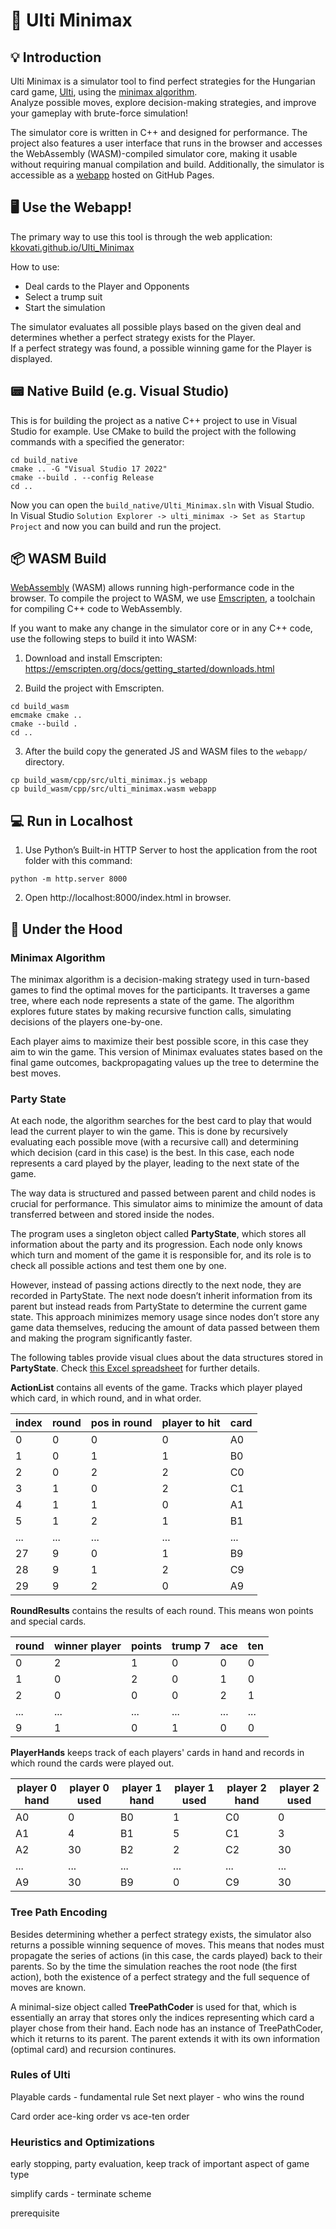 # 🎴 Ulti Minimax

## 💡 Introduction

Ulti Minimax is a simulator tool to find perfect strategies for the Hungarian card game, 
[Ulti](https://en.wikipedia.org/wiki/Ulti), 
using the 
[minimax algorithm](https://en.wikipedia.org/wiki/Minimax).<br>
Analyze possible moves, explore decision-making strategies, and improve your gameplay with brute-force simulation!

The simulator core is written in C++ and designed for performance. 
The project also features a user interface that runs in the browser and 
accesses the WebAssembly (WASM)-compiled simulator core, 
making it usable without requiring manual compilation and build.
Additionally, the simulator is accessible as a 
[webapp](https://kkovati.github.io/Ulti_Minimax/) 
hosted on GitHub Pages.

## 🖥️ Use the Webapp!

The primary way to use this tool is through the web application: 
[kkovati.github.io/Ulti_Minimax](https://kkovati.github.io/Ulti_Minimax/)

How to use:
- Deal cards to the Player and Opponents
- Select a trump suit
- Start the simulation

The simulator evaluates all possible plays based on the given deal and 
determines whether a perfect strategy exists for the Player.<br>
If a perfect strategy was found, a possible winning game for the Player is displayed.

## 📟 Native Build (e.g. Visual Studio)

This is for building the project as a native C++ project to use in Visual Studio for example.
Use CMake to build the project with the following commands with a specified the generator:

```console
cd build_native
cmake .. -G "Visual Studio 17 2022"
cmake --build . --config Release
cd ..
```

Now you can open the ```build_native/Ulti_Minimax.sln``` with Visual Studio.<br>
In Visual Studio ```Solution Explorer -> ulti_minimax -> Set as Startup Project``` 
and now you can build and run the project.

## 📦 WASM Build

[WebAssembly](https://en.wikipedia.org/wiki/WebAssembly) 
(WASM) allows running high-performance code in the browser. 
To compile the project to WASM, we use 
[Emscripten](https://emscripten.org/), 
a toolchain for compiling C++ code to WebAssembly.

If you want to make any change in the simulator core or in any C++ code,
use the following steps to build it into WASM:

1) Download and install Emscripten: https://emscripten.org/docs/getting_started/downloads.html

2) Build the project with Emscripten.

```console
cd build_wasm
emcmake cmake ..
cmake --build .
cd ..
```

3) After the build copy the generated JS and WASM files to the ```webapp/```  directory.

```console
cp build_wasm/cpp/src/ulti_minimax.js webapp
cp build_wasm/cpp/src/ulti_minimax.wasm webapp
```

## 💻 Run in Localhost

1) Use Python’s Built-in HTTP Server to host the application from the root folder with this command:

```console
python -m http.server 8000
```

2) Open http://localhost:8000/index.html in browser.

## 🤖 Under the Hood

### Minimax Algorithm 
The minimax algorithm is a decision-making strategy used in turn-based games to find the optimal moves for the participants. 
It traverses a game tree, where each node represents a state of the game. 
The algorithm explores future states by making recursive function calls, simulating decisions of the players one-by-one.

Each player aims to maximize their best possible score, in this case they aim to win the game.
This version of Minimax evaluates states based on the final game outcomes, backpropagating values up the tree to determine the best moves.

### Party State

At each node, the algorithm searches for the best card to play that would lead the current player to win the game.
This is done by recursively evaluating each possible move (with a recursive call) and determining which decision (card in this case) is the best. 
In this case, each node represents a card played by the player, leading to the next state of the game.

The way data is structured and passed between parent and child nodes is crucial for performance.
This simulator aims to minimize the amount of data transferred between and stored inside the nodes.

The program uses a singleton object called **PartyState**, which stores all information about the party and its progression.
Each node only knows which turn and moment of the game it is responsible for, and its role is to check all possible actions and test them one by one.

However, instead of passing actions directly to the next node, they are recorded in PartyState.
The next node doesn’t inherit information from its parent but instead reads from PartyState to determine the current game state.
This approach minimizes memory usage since nodes don’t store any game data themselves, 
reducing the amount of data passed between them and making the program significantly faster.

The following tables provide visual clues about the data structures stored in **PartyState**.
Check [this Excel spreadsheet](https://github.com/kkovati/Ulti_Minimax/blob/main/docs/party_state_docs.xlsx) for further details.

**ActionList** contains all events of the game. Tracks which player played which card, in which round, and in what order.

| index | round | pos in round | player to hit | card |
| -------- | ------- | ------- | ------- | ------- |
| 0 | 0 | 0 | 0 | A0 |
| 1 | 0 | 1 | 1 | B0 |
| 2 | 0 | 2 | 2 | C0 |
| 3 | 1 | 0 | 2 | C1 |
| 4 | 1 | 1 | 0 | A1 |
| 5 | 1 | 2 | 1 | B1 |
| ... | ... | ... | ... | ... |
| 27 | 9 | 0 | 1 | B9 |
| 28 | 9 | 1 | 2 | C9 |
| 29 | 9 | 2 | 0 | A9 |


**RoundResults** contains the results of each round. This means won points and special cards.

| round | winner player | points | trump 7 | ace | ten | 
| -------- | ------- | ------- | ------- | ------- | ------- |
| 0 | 2 | 1 | 0 | 0 | 0 |
| 1 | 0 | 2 | 0 | 1 | 0 |
| 2 | 0 | 0 | 0 | 2 | 1 |
| ... | ... | ... | ... | ... | ... |
| 9 | 1 | 0 | 1 | 0 | 0 |

**PlayerHands** keeps track of each players' cards in hand and records in which round the cards were played out.

| player 0 hand | player 0 used | player 1 hand | player 1 used | player 2 hand | player 2 used |
| -------- | ------- | ------- | ------- | ------- | ------- |
| A0 | 0 | B0 | 1 | C0 | 0 |
| A1 | 4 | B1 | 5 | C1 | 3 |
| A2 | 30 | B2 | 2 | C2 | 30 |
| ... | ... | ... | ... | ... | ... |
| A9 | 30 | B9 | 0 | C9 | 30 |

### Tree Path Encoding

Besides determining whether a perfect strategy exists, the simulator also returns a possible winning sequence of moves.
This means that nodes must propagate the series of actions (in this case, the cards played) back to their parents.
So by the time the simulation reaches the root node (the first action), both the existence of a perfect strategy and the full sequence of moves are known.

A minimal-size object called **TreePathCoder** is used for that, 
which is essentially an array that stores only the indices representing which card a player chose from their hand.
Each node has an instance of TreePathCoder, which it returns to its parent.
The parent extends it with its own information (optimal card) and recursion continures.

### Rules of Ulti

Playable cards - fundamental rule
Set next player - who wins the round

Card order
ace-king order vs ace-ten order

### Heuristics and Optimizations

early stopping, party evaluation, keep track of important aspect of game type

simplify cards - terminate scheme

prerequisite



